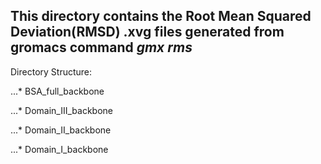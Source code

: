 ## This directory contains the Root Mean Squared Deviation(RMSD) .xvg files generated from gromacs command *gmx* *rms*

Directory Structure:

...* BSA_full_backbone

...* Domain_III_backbone

...* Domain_II_backbone

...* Domain_I_backbone 


